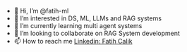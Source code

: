 - 👋 Hi, I’m @fatih-ml
- 👀 I’m interested in DS, ML, LLMs and RAG systems
- 🌱 I’m currently learning multi agent systems
- 💞️ I’m looking to collaborate on RAG System development
- 📫 How to reach me [Linkedin: Fatih Calik ](https://www.linkedin.com/in/fatih-calik-ml/)

<!---
fatih-ml/fatih-ml is a ✨ special ✨ repository because its `README.md` (this file) appears on your GitHub profile.
You can click the Preview link to take a look at your changes.
--->

